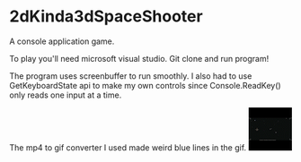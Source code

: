 # 2dKinda3dSpaceShooter
A console application game. 

To play you'll need microsoft visual studio. Git clone and run program!

The program uses screenbuffer to run smoothly. 
I also had to use GetKeyboardState api to make my own controls since Console.ReadKey() only reads one input at a time.

The mp4 to gif converter I used made weird blue lines in the gif.
![alt text](https://github.com/JeremiasRy/2dKinda3dSpaceShooter/blob/master/SpaceAction.gif?raw=true)
